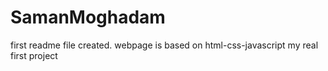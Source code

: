 # SamanMoghadam
first readme file created.
webpage is based on html-css-javascript
my real first project
